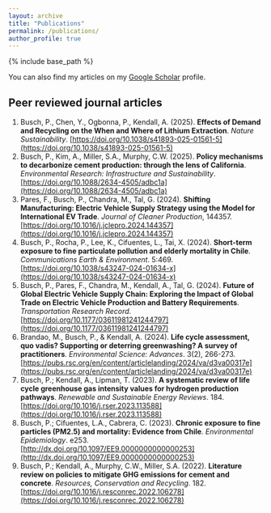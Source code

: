 ```yaml
---
layout: archive
title: "Publications"
permalink: /publications/
author_profile: true
---
```


{% include base_path %}

You can also find my articles on my [Google Scholar](https://scholar.google.cl/citations?user=1klIiDgAAAAJ&hl=es&oi=ao) profile.

## Peer reviewed journal articles 

1. Busch, P., Chen, Y., Ogbonna, P., Kendall, A. (2025). **Effects of Demand and Recycling on the When and Where of Lithium Extraction**. *Nature Sustainability*. [https://doi.org/10.1038/s41893-025-01561-5](https://doi.org/10.1038/s41893-025-01561-5)
2. Busch, P., Kim, A., Miller, S.A., Murphy, C.W. (2025). **Policy mechanisms to decarbonize cement production: through the lens of California**. *Environmental Research: Infrastructure and Sustainability*. [https://doi.org/10.1088/2634-4505/adbc1a](https://doi.org/10.1088/2634-4505/adbc1a)
3. Pares, F., Busch, P., Chandra, M., Tal, G. (2024). **Shifting Manufacturing: Electric Vehicle Supply Strategy using the Model for International EV Trade**. *Journal of Cleaner Production*, 144357. [https://doi.org/10.1016/j.jclepro.2024.144357](https://doi.org/10.1016/j.jclepro.2024.144357)
4. Busch, P., Rocha, P., Lee, K., Cifuentes, L., Tai, X. (2024). **Short-term exposure to fine particulate pollution and elderly mortality in Chile**. *Communications Earth & Environment*. 5:469. [https://doi.org/10.1038/s43247-024-01634-x](https://doi.org/10.1038/s43247-024-01634-x)
5. Busch, P., Pares, F., Chandra, M., Kendall, A., Tal, G. (2024). **Future of Global Electric Vehicle Supply Chain: Exploring the Impact of Global Trade on Electric Vehicle Production and Battery Requirements**. *Transportation Research Record*. [https://doi.org/10.1177/03611981241244797](https://doi.org/10.1177/03611981241244797)
6. Brandao, M., Busch, P., & Kendall, A. (2024). **Life cycle assessment, quo vadis? Supporting or deterring greenwashing? A survey of practitioners**. *Environmental Science: Advances*. 3(2), 266-273. [https://pubs.rsc.org/en/content/articlelanding/2024/va/d3va00317e](https://pubs.rsc.org/en/content/articlelanding/2024/va/d3va00317e)
7. Busch, P.; Kendall, A., Lipman, T. (2023). **A systematic review of life cycle greenhouse gas intensity values for hydrogen production pathways**. *Renewable and Sustainable Energy Reviews*. 184. [https://doi.org/10.1016/j.rser.2023.113588](https://doi.org/10.1016/j.rser.2023.113588)
8. Busch, P.; Cifuentes, L.A., Cabrera, C. (2023). **Chronic exposure to fine particles (PM2.5) and mortality: Evidence from Chile**. *Environmental Epidemiology*. e253. [http://dx.doi.org/10.1097/EE9.0000000000000253](http://dx.doi.org/10.1097/EE9.0000000000000253)
9. Busch, P.; Kendall, A., Murphy, C.W., Miller, S.A. (2022). **Literature review on policies to mitigate GHG emissions for cement and concrete**. *Resources, Conservation and Recycling*. 182. [https://doi.org/10.1016/j.resconrec.2022.106278](https://doi.org/10.1016/j.resconrec.2022.106278)
